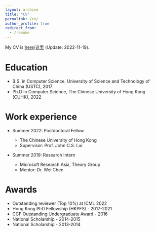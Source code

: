 ```yaml
---
layout: archive
title: "CV"
permalink: /cv/
author_profile: true
redirect_from:
  - /resume
---
```

My CV is [here](https://mycuhk-my.sharepoint.com/:b:/g/personal/1155098137_link_cuhk_edu_hk/EYmuPWwWSFFEkaJo5XVHQ9MBL8miywmri7s60tiBuUcKsg?e=lYncS7)/[这里](https://mycuhk-my.sharepoint.com/:b:/g/personal/1155098137_link_cuhk_edu_hk/EScCZrj0n6lAprXI933JpSsBBUueOgnZsAFGS1t_2pfXBw?e=x7O0XX) (Update: 2022-11-19).

Education
======
* B.S. in Computer Science, University of Science and Technology of China (USTC), 2017
* Ph.D in Computer Science, The Chinese University of Hong Kong (CUHK), 2022

Work experience
======
* Summer 2022: Postdoctoral Fellow
  * The Chinese University of Hong Kong
  * Supervisor: Prof. John C.S. Lui

* Summer 2019: Research Intern
  * Microsoft Research Asia, Theory Group
  * Mentor: Dr. Wei Chen
  
Awards
======
* Outstanding reviewer (Top 10%) at ICML 2022
* Hong Kong PhD Fellowship (HKPFS) - 2017-2021
* CCF Outstanding Undergraduate Award - 2016
* National Scholarship - 2014-2015
* National Scholarship - 2013-2014




